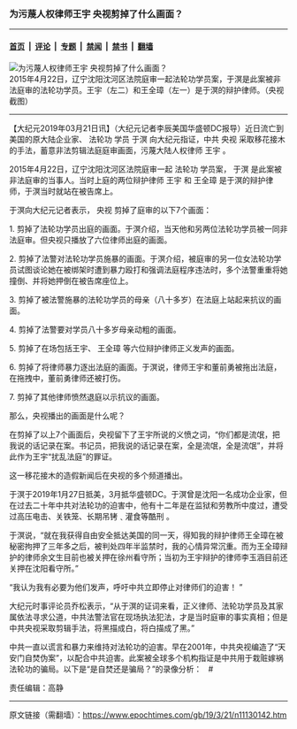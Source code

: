 ### 为污蔑人权律师王宇 央视剪掉了什么画面？

---

#### [首页](../../../..?n11130142) &nbsp;|&nbsp; [评论](../../../../../epoch-comment?n11130142) &nbsp;|&nbsp; [专题](../../../../../epoch-special?n11130142) &nbsp;|&nbsp; [禁闻](../../../../../epoch-news?n11130142) &nbsp;|&nbsp; [禁书](../../../../../books?n11130142) &nbsp;|&nbsp; [翻墙](https://github.com/gfw-breaker/nogfw/blob/master/README.md?n11130142)


<div><img alt="为污蔑人权律师王宇 央视剪掉了什么画面？" class="attachment-djy_600_400 size-djy_600_400 wp-post-image" src="https://i.epochtimes.com/assets/uploads/2019/03/Screen-Shot-2019-03-21-at-11.52.20-AM.png"/>
<div class="caption">
 2015年4月22日，辽宁沈阳沈河区法院庭审一起法轮功学员案，于溟是此案被非法庭审的法轮功学员。王宇（左二）和王全璋（左一）是于溟的辩护律师。（央视截图）
</div></div><hr/><div class="post_content" id="artbody" itemprop="articleBody">
 <!-- article content begin -->
 <p>
  【大纪元2019年03月21日讯】（大纪元记者李辰美国华盛顿DC报导）近日流亡到美国的原大陆企业家、
  <ok href="https://www.epochtimes.com/gb/tag/%E6%B3%95%E8%BD%AE%E5%8A%9F.html">
   法轮功
  </ok>
  学员
  <ok href="https://www.epochtimes.com/gb/tag/%E4%BA%8E%E6%BA%9F.html">
   于溟
  </ok>
  向大纪元指证，中共
  <ok href="https://www.epochtimes.com/gb/tag/%E5%A4%AE%E8%A7%86.html">
   央视
  </ok>
  采取移花接木的手法，蓄意非法剪辑法庭庭审画面，污蔑大陆人权律师
  <ok href="https://www.epochtimes.com/gb/tag/%E7%8E%8B%E5%AE%87.html">
   王宇
  </ok>
  。
 </p>
 <p>
  2015年4月22日，辽宁沈阳沈河区法院庭审一起
  <ok href="https://www.epochtimes.com/gb/tag/%E6%B3%95%E8%BD%AE%E5%8A%9F.html">
   法轮功
  </ok>
  学员案，
  <ok href="https://www.epochtimes.com/gb/tag/%E4%BA%8E%E6%BA%9F.html">
   于溟
  </ok>
  是此案被非法庭审的当事人。当时上庭的两位辩护律师
  <ok href="https://www.epochtimes.com/gb/tag/%E7%8E%8B%E5%AE%87.html">
   王宇
  </ok>
  和
  <ok href="https://www.epochtimes.com/gb/tag/%E7%8E%8B%E5%85%A8%E7%92%8B.html">
   王全璋
  </ok>
  是于溟的辩护律师，于溟当时就站在被告席上。
 </p>
 <p>
  于溟向大纪元记者表示，
  <ok href="https://www.epochtimes.com/gb/tag/%E5%A4%AE%E8%A7%86.html">
   央视
  </ok>
  剪掉了庭审的以下7个画面：
 </p>
 <p>
  1. 剪掉了法轮功学员出庭的画面。于溟介绍，当天他和另两位法轮功学员被一同非法庭审。但央视只播放了六位律师出庭的画面。
 </p>
 <p>
  2. 剪掉了法警对法轮功学员施暴的画面。于溟介绍，被庭审的另一位女法轮功学员试图谈论她在被绑架时遭到暴力殴打和强调法庭程序违法时，多个法警重重将她撞倒、并将她押倒在被告席座位上。
 </p>
 <p>
  3. 剪掉了被法警施暴的法轮功学员的母亲（八十多岁）在法庭上站起来抗议的画面。
 </p>
 <p>
  4. 剪掉了法警要对学员八十多岁母亲动粗的画面。
 </p>
 <p>
  5. 剪掉了在场包括王宇、
  <ok href="https://www.epochtimes.com/gb/tag/%E7%8E%8B%E5%85%A8%E7%92%8B.html">
   王全璋
  </ok>
  等六位辩护律师正义发声的画面。
 </p>
 <p>
  6. 剪掉了将律师暴力逐出法庭的画面。于溟说，律师王宇和董前勇被拖出法庭，在拖拽中，董前勇律师还被打伤。
 </p>
 <p>
  7. 剪掉了其他律师愤然退庭以示抗议的画面。
 </p>
 <p>
  那么，央视播出的画面是什么呢？
 </p>
 <p>
  在剪掉了以上7个画面后，央视留下了王宇所说的义愤之词，“你们都是流氓，把我说的话记录在案。书记员，把我说的话记录在案，全是流氓，全是流氓”，并将此作为王宇“扰乱法庭”的罪证。
 </p>
 <p>
  这一移花接木的造假新闻后在央视的多个频道播出。
 </p>
 <p>
  于溟于2019年1月27日抵美，3月抵华盛顿DC。于溟曾是沈阳一名成功企业家，但在过去二十年中共对法轮功的迫害中，他有十二年是在监狱和劳教所中度过，遭受过高压电击、关铁笼、长期吊铐﹑灌食等酷刑 。
 </p>
 <p>
  于溟说，“就在我获得自由安全抵达美国的同一天，得知我的辩护律师王全璋在被秘密拘押了三年多之后，被判处四年半监禁时，我的心情异常沉重。而为王全璋辩护的律师余文生目前也被关押在徐州看守所；当初为王宇辩护的律师李玉涵目前还关押在沈阳看守所。”
 </p>
 <p>
  “我认为我有必要为他们发声，呼吁中共立即停止对律师们的迫害！ ”
 </p>
 <p>
  大纪元时事评论员乔松表示，“从于溟的证词来看，正义律师、法轮功学员及其家属依法寻求公道，中共法警法官在现场执法犯法，才是当时庭审的事实真相；但是中共央视采取剪辑手法，将黑描成白，将白描成了黑。”
 </p>
 <p>
  中共一直以谎言和暴力来维持对法轮功的迫害。早在2001年，中共央视编造了“天安门自焚伪案”，以配合中共迫害。此案被全球多个机构指证是中共用于栽赃嫁祸法轮功的骗局。以下是“是自焚还是骗局？”的录像分析：   #
 </p>
 <p>
 </p>
 <p>
  责任编辑：高静
 </p>
 <!-- article content end -->
 <div id="below_article_ad">
 </div>
</div>


---

原文链接（需翻墙）：https://www.epochtimes.com/gb/19/3/21/n11130142.htm
